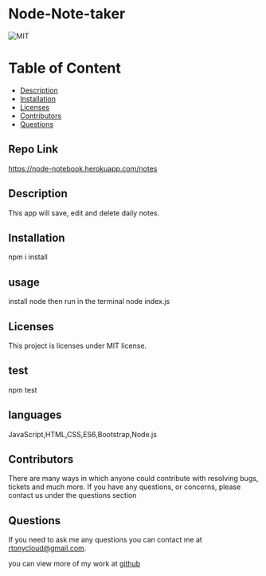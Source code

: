 # Node-Note-taker
  ![MIT](https://img.shields.io/badge/license-MIT-blue.svg)


# Table of Content
* [Description](#description)
* [Installation](#installation)
* [Licenses](#licenses)
* [Contributors](#contributors)
* [Questions](#questions)

## Repo Link
https://node-notebook.herokuapp.com/notes

## Description 
This app will save, edit and delete daily notes.

## Installation
npm i install

## usage
install node then run in the terminal node index.js

## Licenses  
  This project is licenses under MIT license.

## test
npm test

## languages
JavaScript,HTML,CSS,ES6,Bootstrap,Node.js

## Contributors
There are many ways in which anyone could contribute with resolving bugs, tickets and much more. If you have any questions, or concerns, please contact us under the questions section

## Questions
If you need to ask me any questions you can contact me at rtonycloud@gmail.com.

 you can view more of my work at [github](https://github.com/Rtonycloud)

